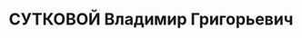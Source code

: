 ---
title: СУТКОВОЙ Владимир Григорьевич
description: 'Род. в 1904, г.Беллы б.Седлецкой губ., Польша, русский, в 1933 г. исключен
  из ВКП(б) за невыполнение решений партии, мастер в электромастерских ВЭО, эсперантист,
  прож.: г.Одесса

  Арестован 07.08.37 г. УГБ УНКВД Одесской обл. Обв. по ст.54-8, 11 УК УССР, а/сов
  троцкист. группа в Одессе, эсперантист. Приговор: выездная сессия ВК ВС СССР в г.Одессе,
  23.11.1937 - ВМН. Расстрелян 24.11.37 г.'
---